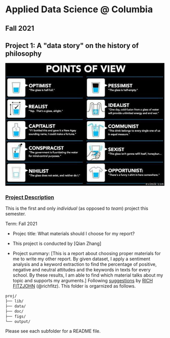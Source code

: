 # Applied Data Science @ Columbia
## Fall 2021
## Project 1: A "data story" on the history of philosophy

<img src="figs/100126-the-glass.jpeg" width="500">

### [Project Description](doc/)
This is the first and only *individual* (as opposed to *team*) project this semester. 

Term: Fall 2021

+ Projec title: What materials should I choose for my report?
+ This project is conducted by [Qian Zhang]

+ Project summary: [This is a report about choosing proper materials for me to write my other report. By given dataset, I apply a sentiment analysis and a keyword extraction to find the percentage of positive, negative and neutral attitudes and the keywords in texts for every school. By these results, I am able to find which material talks about my topic and supports my arguments.] 
Following [suggestions](http://nicercode.github.io/blog/2013-04-05-projects/) by [RICH FITZJOHN](http://nicercode.github.io/about/#Team) (@richfitz). This folder is orgarnized as follows.

```
proj/
├── lib/
├── data/
├── doc/
├── figs/
└── output/
```

Please see each subfolder for a README file.
